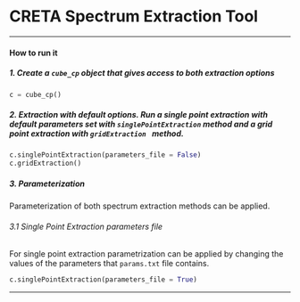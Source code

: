 # CRETA Spectrum Extraction Tool

---
#### How to run it
##### 1. Create a ```cube_cp``` object that gives access to both extraction options
```python 
c = cube_cp()
```
##### 2. Extraction with default options. Run a single point extraction with default parameters set with ```singlePointExtraction``` method and a grid point extraction with ```gridExtraction ``` method.
```python 
c.singlePointExtraction(parameters_file = False)
c.gridExtraction()
```

##### 3. Parameterization
 Parameterization of both spectrum extraction methods can be applied.
###### 3.1 Single Point Extraction parameters file
For single point extraction parametrization can be applied by changing the values of the parameters that ```params.txt``` file contains. 
```python 
c.singlePointExtraction(parameters_file = True)
```
---
